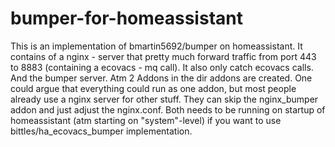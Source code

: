 # bumper-for-homeassistant

This is an implementation of bmartin5692/bumper on homeassistant. It contains of a nginx - server that pretty much forward traffic from port 443 to 8883 (containing a ecovacs - mq call). It also only catch ecovacs calls. And the bumper server. Atm 2 Addons in the dir addons are created. One could argue that everything could run as one addon, but most people already use a nginx server for other stuff. They can skip the nginx_bumper addon and just adjust the nginx.conf. Both needs to be running on startup of homeassistant (atm starting on "system"-level) if you want to use bittles/ha_ecovacs_bumper implementation.
